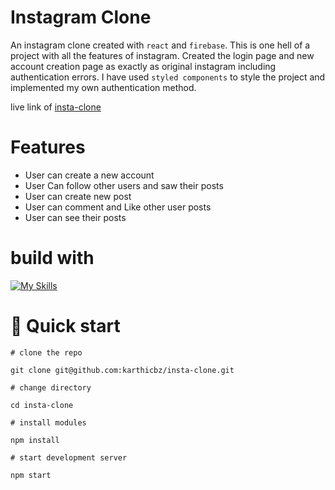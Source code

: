# Instagram Clone

An instagram clone created with `react` and `firebase`. This is one hell of a project with all the features of instagram. Created the login page and new account creation page as exactly as original instagram including authentication errors. I have used `styled components` to style the project and implemented my own authentication method.

live link of [insta-clone](https://karthicbz.github.io/insta-clone/)

# Features

- User can create a new account
- User Can follow other users and saw their posts
- User can create new post
- User can comment and Like other user posts
- User can see their posts

# build with

[![My Skills](https://skillicons.dev/icons?i=react,javascript,firebase,styledcomponents)](https://skillicons.dev)

# 🚀 Quick start

```
# clone the repo

git clone git@github.com:karthicbz/insta-clone.git

# change directory

cd insta-clone

# install modules

npm install

# start development server

npm start
```
